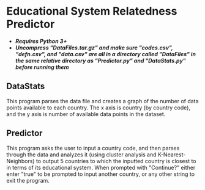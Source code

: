 # Educational System Relatedness Predictor
* ***Requires Python 3+***
* ***Uncompress "DataFiles.tar.gz" and make sure "codes.csv", "defn.csv", and "data.csv" are all in a directory called "DataFiles" in the same relative directory as "Predictor.py" and "DataStats.py" before running them***

## DataStats
This program parses the data file and creates a graph of the number of data points available to each country. The x axis is country (by country code), and the y axis is number of available data points in the dataset.

## Predictor
This program asks the user to input a country code, and then parses through the data and analyzes it (using cluster analysis and K-Nearest-Neighbors) to output 5 countries to which the inputted country is closest to in terms of its educational system. When prompted with "Continue?" either enter "true" to be prompted to input another country, or any other string to exit the program.
